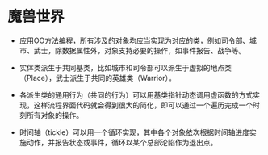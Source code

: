 # 魔兽世界
- 应用OO方法编程，所有涉及的对象均应当实现为对应的类，例如司令部、城市、武士，除数据属性外，对象支持必要的操作，如事件报告、战争等。 

- 实体类派生于共同基类，比如城市和司令部可以派生于虚拟的地点类（Place），武士派生于共同的英雄类（Warrior）。

- 各派生类的通用行为（共同的行为）可以用基类指针动态调用虚函数的方式实现，这样流程界面代码就会得到很大的简化，即可以通过一个遍历完成一个时刻所有对象的操作。

- 时间轴（tickle）可以用一个循环实现，其中各个对象依次根据时间轴进度实施动作，并报告状态或事件，循环以某个总部沦陷作为退出点。

